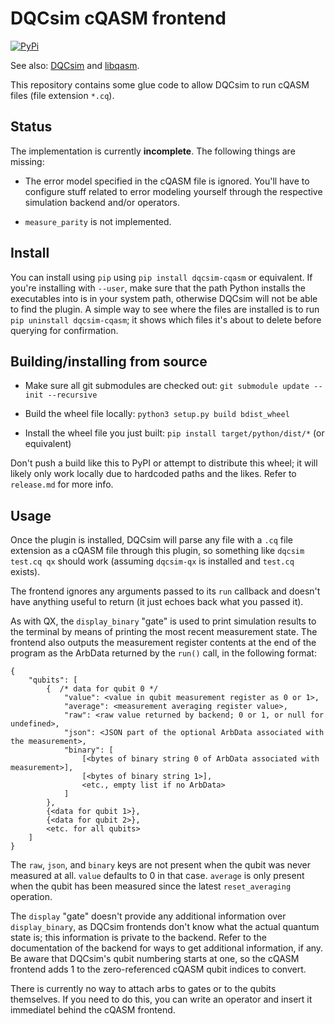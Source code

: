 # DQCsim cQASM frontend

[![PyPi](https://badgen.net/pypi/v/dqcsim-cqasm)](https://pypi.org/project/dqcsim-cqasm/)

See also: [DQCsim](https://github.com/mbrobbel/dqcsim) and
[libqasm](https://github.com/QE-Lab/libqasm/).

This repository contains some glue code to allow DQCsim to run cQASM files
(file extension `*.cq`).

## Status

The implementation is currently **incomplete**. The following things are
missing:

 - The error model specified in the cQASM file is ignored. You'll have to
   configure stuff related to error modeling yourself through the respective
   simulation backend and/or operators.

 - `measure_parity` is not implemented.

## Install

You can install using `pip` using `pip install dqcsim-cqasm` or equivalent.
If you're installing with `--user`, make sure that the path Python installs
the executables into is in your system path, otherwise DQCsim will not be
able to find the plugin. A simple way to see where the files are installed
is to run `pip uninstall dqcsim-cqasm`; it shows which files it's about to
delete before querying for confirmation.

## Building/installing from source

 - Make sure all git submodules are checked out:
   `git submodule update --init --recursive`

 - Build the wheel file locally:
   `python3 setup.py build bdist_wheel`

 - Install the wheel file you just built:
   `pip install target/python/dist/*` (or equivalent)

Don't push a build like this to PyPI or attempt to distribute this wheel; it
will likely only work locally due to hardcoded paths and the likes. Refer to
`release.md` for more info.

## Usage

Once the plugin is installed, DQCsim will parse any file with a `.cq` file
extension as a cQASM file through this plugin, so something like
`dqcsim test.cq qx` should work (assuming `dqcsim-qx` is installed and
`test.cq` exists).

The frontend ignores any arguments passed to its `run` callback and doesn't
have anything useful to return (it just echoes back what you passed it).

As with QX, the `display_binary` "gate" is used to print simulation results
to the terminal by means of printing the most recent measurement state. The
frontend also outputs the measurement register contents at the end of the
program as the ArbData returned by the `run()` call, in the following format:

```
{
    "qubits": [
        {  /* data for qubit 0 */
            "value": <value in qubit measurement register as 0 or 1>,
            "average": <measurement averaging register value>,
            "raw": <raw value returned by backend; 0 or 1, or null for undefined>,
            "json": <JSON part of the optional ArbData associated with the measurement>,
            "binary": [
                [<bytes of binary string 0 of ArbData associated with measurement>],
                [<bytes of binary string 1>],
                <etc., empty list if no ArbData>
            ]
        },
        {<data for qubit 1>},
        {<data for qubit 2>},
        <etc. for all qubits>
    ]
}
```

The `raw`, `json`, and `binary` keys are not present when the qubit was never
measured at all. `value` defaults to 0 in that case. `average` is only present
when the qubit has been measured since the latest `reset_averaging` operation.

The `display` "gate" doesn't provide any additional information over
`display_binary`, as DQCsim frontends don't know what the actual quantum state
is; this information is private to the backend. Refer to the documentation of
the backend for ways to get additional information, if any. Be aware that
DQCsim's qubit numbering starts at one, so the cQASM frontend adds 1 to the
zero-referenced cQASM qubit indices to convert.

There is currently no way to attach arbs to gates or to the qubits themselves.
If you need to do this, you can write an operator and insert it immediatel
behind the cQASM frontend.
